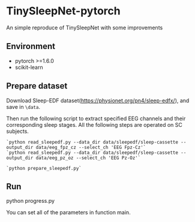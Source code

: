 # TinySleepNet-pytorch
An simple reproduce of TinySleepNet with some improvements

## Environment

* pytorch >=1.6.0
* scikit-learn

## Prepare dataset ##
Download Sleep-EDF dataset(https://physionet.org/pn4/sleep-edfx/),  and save in `\data`.

Then run the following script to extract specified EEG channels and their corresponding sleep stages. All the following steps are operated on SC subjects. 

    `python read_sleepedf.py --data_dir data/sleepedf/sleep-cassette --output_dir data/eeg_fpz_cz --select_ch 'EEG Fpz-Cz'`
    `python read_sleepedf.py --data_dir data/sleepedf/sleep-cassette --output_dir data/eeg_pz_oz --select_ch 'EEG Pz-Oz'`

    `python prepare_sleepedf.py`

## Run
 python progress.py

You can set all of the parameters in function main.
